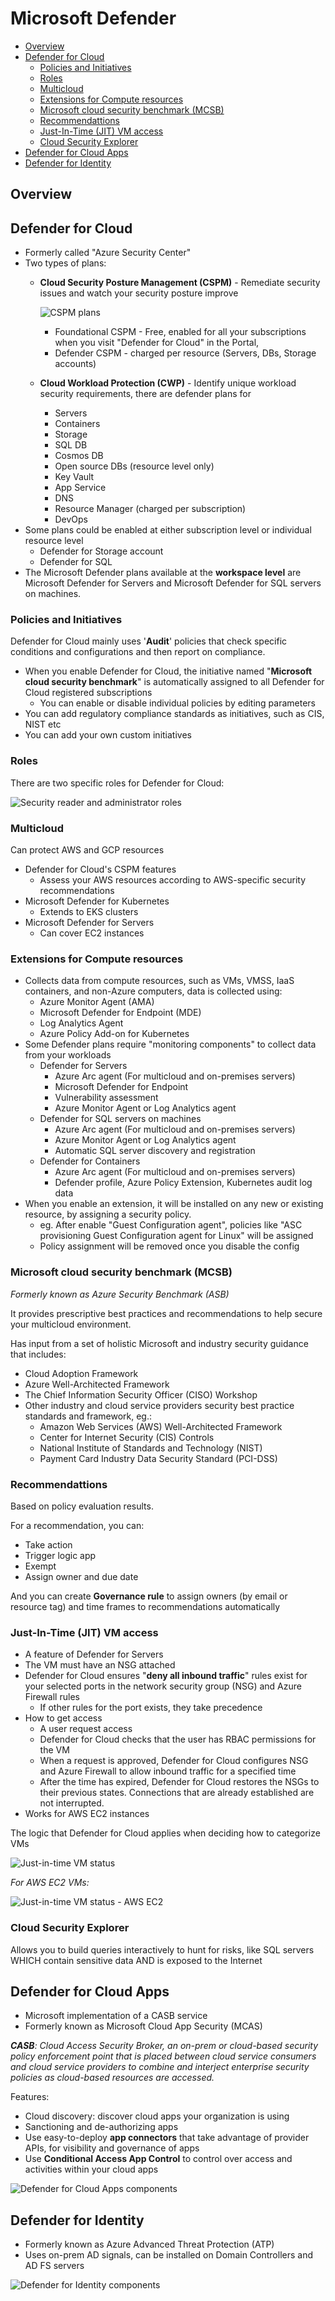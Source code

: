 # Microsoft Defender

- [Overview](#overview)
- [Defender for Cloud](#defender-for-cloud)
  - [Policies and Initiatives](#policies-and-initiatives)
  - [Roles](#roles)
  - [Multicloud](#multicloud)
  - [Extensions for Compute resources](#extensions-for-compute-resources)
  - [Microsoft cloud security benchmark (MCSB)](#microsoft-cloud-security-benchmark-mcsb)
  - [Recommendattions](#recommendattions)
  - [Just-In-Time (JIT) VM access](#just-in-time-jit-vm-access)
  - [Cloud Security Explorer](#cloud-security-explorer)
- [Defender for Cloud Apps](#defender-for-cloud-apps)
- [Defender for Identity](#defender-for-identity)


## Overview


## Defender for Cloud

- Formerly called "Azure Security Center"
- Two types of plans:
  - **Cloud Security Posture Management (CSPM)** - Remediate security issues and watch your security posture improve

    ![CSPM plans](images/azure_defender-cspm-plans.png)

    - Foundational CSPM - Free, enabled for all your subscriptions when you visit "Defender for Cloud" in the Portal,
    - Defender CSPM - charged per resource (Servers, DBs, Storage accounts)

  - **Cloud Workload Protection (CWP)** - Identify unique workload security requirements, there are defender plans for
    - Servers
    - Containers
    - Storage
    - SQL DB
    - Cosmos DB
    - Open source DBs (resource level only)
    - Key Vault
    - App Service
    - DNS
    - Resource Manager (charged per subscription)
    - DevOps
- Some plans could be enabled at either subscription level or individual resource level
  - Defender for Storage account
  - Defender for SQL
- The Microsoft Defender plans available at the **workspace level** are Microsoft Defender for Servers and Microsoft Defender for SQL servers on machines.

### Policies and Initiatives

Defender for Cloud mainly uses '**Audit**' policies that check specific conditions and configurations and then report on compliance.

- When you enable Defender for Cloud, the initiative named "**Microsoft cloud security benchmark**" is automatically assigned to all Defender for Cloud registered subscriptions
  - You can enable or disable individual policies by editing parameters
- You can add regulatory compliance standards as initiatives, such as CIS, NIST etc
- You can add your own custom initiatives

### Roles

There are two specific roles for Defender for Cloud:

![Security reader and administrator roles](images/azure_defender-for-cloud-roles.jpg)

### Multicloud

Can protect AWS and GCP resources

- Defender for Cloud's CSPM features
  - Assess your AWS resources according to AWS-specific security recommendations
- Microsoft Defender for Kubernetes
  - Extends to EKS clusters
- Microsoft Defender for Servers
  - Can cover EC2 instances

### Extensions for Compute resources

- Collects data from compute resources, such as VMs, VMSS, IaaS containers, and non-Azure computers, data is collected using:
  - Azure Monitor Agent (AMA)
  - Microsoft Defender for Endpoint (MDE)
  - Log Analytics Agent
  - Azure Policy Add-on for Kubernetes
- Some Defender plans require "monitoring components" to collect data from your workloads
  - Defender for Servers
    - Azure Arc agent (For multicloud and on-premises servers)
    - Microsoft Defender for Endpoint
    - Vulnerability assessment
    - Azure Monitor Agent or Log Analytics agent
  - Defender for SQL servers on machines
    - Azure Arc agent (For multicloud and on-premises servers)
    - Azure Monitor Agent or Log Analytics agent
    - Automatic SQL server discovery and registration
  - Defender for Containers
    - Azure Arc agent (For multicloud and on-premises servers)
    - Defender profile, Azure Policy Extension, Kubernetes audit log data
- When you enable an extension, it will be installed on any new or existing resource, by assigning a security policy.
  - eg. After enable "Guest Configuration agent", policies like "ASC provisioning Guest Configuration agent for Linux" will be assigned
  - Policy assignment will be removed once you disable the config

### Microsoft cloud security benchmark (MCSB)

*Formerly known as Azure Security Benchmark (ASB)*

It provides prescriptive best practices and recommendations to help secure your multicloud environment.

Has input from a set of holistic Microsoft and industry security guidance that includes:

  - Cloud Adoption Framework
  - Azure Well-Architected Framework
  - The Chief Information Security Officer (CISO) Workshop
  - Other industry and cloud service providers security best practice standards and framework, eg.:
    - Amazon Web Services (AWS) Well-Architected Framework
    - Center for Internet Security (CIS) Controls
    - National Institute of Standards and Technology (NIST)
    - Payment Card Industry Data Security Standard (PCI-DSS)

### Recommendattions

Based on policy evaluation results.

For a recommendation, you can:

- Take action
- Trigger logic app
- Exempt
- Assign owner and due date

And you can create **Governance rule** to assign owners (by email or resource tag) and time frames to recommendations automatically

### Just-In-Time (JIT) VM access

- A feature of Defender for Servers
- The VM must have an NSG attached
- Defender for Cloud ensures "**deny all inbound traffic**" rules exist for your selected ports in the network security group (NSG) and Azure Firewall rules
  - If other rules for the port exists, they take precedence
- How to get access
  - A user request access
  - Defender for Cloud checks that the user has RBAC permissions for the VM
  - When a request is approved, Defender for Cloud configures NSG and Azure Firewall to allow inbound traffic for a specified time
  - After the time has expired, Defender for Cloud restores the NSGs to their previous states. Connections that are already established are not interrupted.
- Works for AWS EC2 instances

The logic that Defender for Cloud applies when deciding how to categorize VMs

![Just-in-time VM status](images/azure_just-in-time-vm-access.png)

*For AWS EC2 VMs:*

![Just-in-time VM status - AWS EC2](images/azure_just-in-time-vm-access-aws-ec2.png)

### Cloud Security Explorer

Allows you to build queries interactively to hunt for risks, like SQL servers WHICH contain sensitive data AND is exposed to the Internet


## Defender for Cloud Apps

- Microsoft implementation of a CASB service
- Formerly known as Microsoft Cloud App Security (MCAS)

***CASB**: Cloud Access Security Broker, an on-prem or cloud-based security policy enforcement point that is placed between cloud service consumers and cloud service providers to combine and interject enterprise security policies as cloud-based resources are accessed.*

Features:

- Cloud discovery: discover cloud apps your organization is using
- Sanctioning and de-authorizing apps
- Use easy-to-deploy **app connectors** that take advantage of provider APIs, for visibility and governance of apps
- Use **Conditional Access App Control** to control over access and activities within your cloud apps

![Defender for Cloud Apps components](images/microsoft_defender-for-cloud-apps-architecture.png)


## Defender for Identity

- Formerly known as Azure Advanced Threat Protection (ATP)
- Uses on-prem AD signals, can be installed on Domain Controllers and AD FS servers

![Defender for Identity components](./images/microsoft_defender-for-identity.png)
